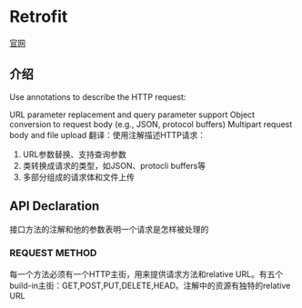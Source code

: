 # Retrofit
[官网](https://square.github.io/retrofit/)
## 介绍
Use annotations to describe the HTTP request:

URL parameter replacement and query parameter support
Object conversion to request body (e.g., JSON, protocol buffers)
Multipart request body and file upload
翻译：使用注解描述HTTP请求：
 1. URL参数替换、支持查询参数
 2. 类转换成请求的类型，如JSON、protocli buffers等
 3. 多部分组成的请求体和文件上传

## API Declaration 
 接口方法的注解和他的参数表明一个请求是怎样被处理的
### REQUEST METHOD
每一个方法必须有一个HTTP主街，用来提供请求方法和relative URL。有五个build-in主街：GET,POST,PUT,DELETE,HEAD。注解中的资源有独特的relative URL
